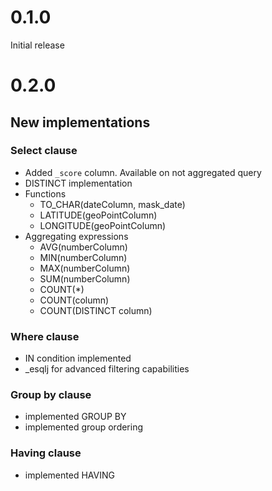 # 0.1.0
Initial release

# 0.2.0

## New implementations

### Select clause

- Added `_score` column. Available on not aggregated query
- DISTINCT implementation
- Functions
  - TO_CHAR(dateColumn, mask_date)
  - LATITUDE(geoPointColumn)
  - LONGITUDE(geoPointColumn)
- Aggregating expressions
  - AVG(numberColumn)
  - MIN(numberColumn)
  - MAX(numberColumn)
  - SUM(numberColumn)
  - COUNT(*)
  - COUNT(column)
  - COUNT(DISTINCT column) 

### Where clause

- IN condition implemented
- _esqlj for advanced filtering capabilities

### Group by clause
- implemented GROUP BY
- implemented group ordering

### Having clause
- implemented HAVING




